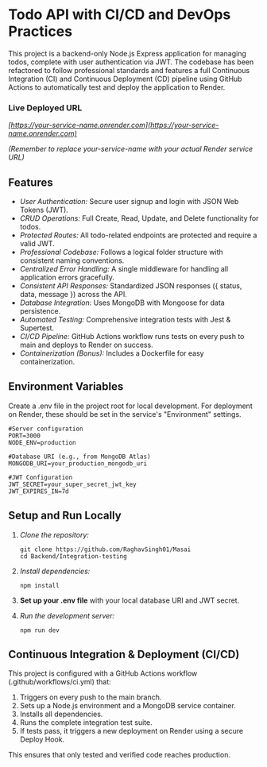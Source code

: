 # Todo API with CI/CD and DevOps Practices

This project is a backend-only Node.js Express application for managing todos, complete with user authentication via JWT. The codebase has been refactored to follow professional standards and features a full Continuous Integration (CI) and Continuous Deployment (CD) pipeline using GitHub Actions to automatically test and deploy the application to Render.

### Live Deployed URL

*[https://your-service-name.onrender.com](https://your-service-name.onrender.com)*

*(Remember to replace your-service-name with your actual Render service URL)*

## Features

-   *User Authentication:* Secure user signup and login with JSON Web Tokens (JWT).
-   *CRUD Operations:* Full Create, Read, Update, and Delete functionality for todos.
-   *Protected Routes:* All todo-related endpoints are protected and require a valid JWT.
-   *Professional Codebase:* Follows a logical folder structure with consistent naming conventions.
-   *Centralized Error Handling:* A single middleware for handling all application errors gracefully.
-   *Consistent API Responses:* Standardized JSON responses ({ status, data, message }) across the API.
-   *Database Integration:* Uses MongoDB with Mongoose for data persistence.
-   *Automated Testing:* Comprehensive integration tests with Jest & Supertest.
-   *CI/CD Pipeline:* GitHub Actions workflow runs tests on every push to main and deploys to Render on success.
-   *Containerization (Bonus):* Includes a Dockerfile for easy containerization.

## Environment Variables

Create a .env file in the project root for local development. For deployment on Render, these should be set in the service's "Environment" settings.
```
#Server configuration
PORT=3000
NODE_ENV=production

#Database URI (e.g., from MongoDB Atlas)
MONGODB_URI=your_production_mongodb_uri

#JWT Configuration
JWT_SECRET=your_super_secret_jwt_key
JWT_EXPIRES_IN=7d
```

## Setup and Run Locally

1.  *Clone the repository:*
    ```
    git clone https://github.com/RaghavSingh01/Masai
    cd Backend/Integration-testing
    ```

2.  *Install dependencies:*
    ```
    npm install
    ```

3.  **Set up your .env file** with your local database URI and JWT secret.

4.  *Run the development server:*
    ```
    npm run dev
    ```
    

## Continuous Integration & Deployment (CI/CD)

This project is configured with a GitHub Actions workflow (.github/workflows/ci.yml) that:
1.  Triggers on every push to the main branch.
2.  Sets up a Node.js environment and a MongoDB service container.
3.  Installs all dependencies.
4.  Runs the complete integration test suite.
5.  If tests pass, it triggers a new deployment on Render using a secure Deploy Hook.

This ensures that only tested and verified code reaches production.


